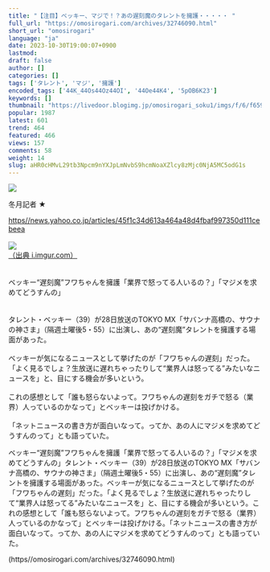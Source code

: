 ```yaml
---
title: "【注目】ベッキー、マジで！？あの遅刻魔のタレントを擁護・・・・・ "
full_url: "https://omosirogari.com/archives/32746090.html"
short_url: "omosirogari"
language: "ja"
date: 2023-10-30T19:00:07+0900
lastmod: 
draft: false
author: []
categories: []
tags: ['タレント', 'マジ', '擁護']
encoded_tags: ['44K_44Os44Oz44OI', '44Oe44K4', '5pOB6K23']
keywords: []
thumbnail: "https://livedoor.blogimg.jp/omosirogari_soku1/imgs/f/6/f6597321.jpg"
popular: 1987
latest: 601
trend: 464
featured: 466
views: 157
comments: 58
weight: 14
slug: aHR0cHMvL29tb3Npcm9nYXJpLmNvbS9hcmNoaXZlcy8zMjc0NjA5MC5odG1s
---
```


![](https://livedoor.blogimg.jp/omosirogari_soku1/imgs/f/6/f6597321.jpg)

<div><p>冬月記者 ★ </p><a target='_blank' href='https//news.yahoo.co.jp/articles/45f1c34d613a464a48d4fbaf997350d111cebeea'>https//news.yahoo.co.jp/articles/45f1c34d613a464a48d4fbaf997350d111cebeea</a> <br> <br> <a href='https//i.imgur.com/ZqPV0wu.jpg' target='_blank' class='' id='img_1_1'><img src='https//livedoor.blogimg.jp/omosirogari_soku1/imgs/c/c/ccf5f445.jpg'><br>（出典 i.imgur.com）<br></a> <br> <br> ベッキー“遅刻魔”フワちゃんを擁護「業界で怒ってる人いるの？」「マジメを求めてどうすんの」 <br> <br> <br> タレント・ベッキー（39）が28日放送のTOKYO MX「サバンナ高橋の、サウナの神さま」（隔週土曜後5・55）に出演し、あの“遅刻魔”タレントを擁護する場面があった。 <br> <br> ベッキーが気になるニュースとして挙げたのが「フワちゃんの遅刻」だった。「よく見るでしょ？生放送に遅れちゃったりして“業界人は怒ってる”みたいなニュースを」と、目にする機会が多いという。 <br> <br> これの感想として「誰も怒らないよって。フワちゃんの遅刻をガチで怒る（業界）人っているのかなって」とベッキーは投げかける。 <br> <br> 「ネットニュースの書き方が面白いなって。ってか、あの人にマジメを求めてどうすんのって」とも語っていた。 <p>ベッキー“遅刻魔”フワちゃんを擁護「業界で怒ってる人いるの？」「マジメを求めてどうすんの」タレント・ベッキー（39）が28日放送のTOKYO MX「サバンナ高橋の、サウナの神さま」（隔週土曜後5・55）に出演し、あの“遅刻魔”タレントを擁護する場面があった。ベッキーが気になるニュースとして挙げたのが「フワちゃんの遅刻」だった。「よく見るでしょ？生放送に遅れちゃったりして“業界人は怒ってる”みたいなニュースを」と、目にする機会が多いという。これの感想として「誰も怒らないよって。フワちゃんの遅刻をガチで怒る（業界）人っているのかなって」とベッキーは投げかける。「ネットニュースの書き方が面白いなって。ってか、あの人にマジメを求めてどうすんのって」とも語っていた。</p></div>

(https//omosirogari.com/archives/32746090.html)

